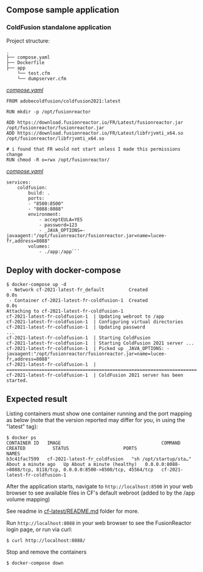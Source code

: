 ## Compose sample application
### ColdFusion standalone application

Project structure:
```
.
├── compose.yaml
├── Dockerfile
├── app
    └── test.cfm
    └── dumpserver.cfm

```

[_compose.yaml_](compose.yaml)
```
FROM adobecoldfusion/coldfusion2021:latest

RUN mkdir -p /opt/fusionreactor

ADD https://download.fusionreactor.io/FR/Latest/fusionreactor.jar /opt/fusionreactor/fusionreactor.jar
ADD https://download.fusionreactor.io/FR/Latest/libfrjvmti_x64.so /opt/fusionreactor/libfrjvmti_x64.so

# i found that FR would not start unless I made this permissions change
RUN chmod -R o=rwx /opt/fusionreactor/
```

[_compose.yaml_](compose.yaml)
```
services:
    coldfusion:
        build: . 
        ports:
        - "8500:8500"
        - "8088:8088"
        environment:
            - acceptEULA=YES
            - password=123
            - _JAVA_OPTIONS=-javaagent:"/opt/fusionreactor/fusionreactor.jar=name=lucee-fr,address=8088"
        volumes:
            - ./app:/app```
```

## Deploy with docker-compose

```
$ docker-compose up -d
 - Network cf-2021-latest-fr_default         Created                                                                0.0s
 - Container cf-2021-latest-fr-coldfusion-1  Created                                                                0.0s
Attaching to cf-2021-latest-fr-coldfusion-1
cf-2021-latest-fr-coldfusion-1  | Updating webroot to /app
cf-2021-latest-fr-coldfusion-1  | Configuring virtual directories
cf-2021-latest-fr-coldfusion-1  | Updating password
...
cf-2021-latest-fr-coldfusion-1  | Starting ColdFusion
cf-2021-latest-fr-coldfusion-1  | Starting ColdFusion 2021 server ...
cf-2021-latest-fr-coldfusion-1  | Picked up _JAVA_OPTIONS: -javaagent:"/opt/fusionreactor/fusionreactor.jar=name=lucee-fr,address=8088"
cf-2021-latest-fr-coldfusion-1  | ======================================================================
cf-2021-latest-fr-coldfusion-1  | ColdFusion 2021 server has been started.
```

## Expected result

Listing containers must show one container running and the port mapping as below (note that the version reported may differ for you, in using the "latest" tag):
```
$ docker ps
CONTAINER ID   IMAGE                                     COMMAND                  CREATED          STATUS                    PORTS                                         NAMES
b3c41fac7599   cf-2021-latest-fr_coldfusion   "sh /opt/startup/sta…"   About a minute ago   Up About a minute (healthy)   0.0.0.0:8088->8088/tcp, 8118/tcp, 0.0.0.0:8500->8500/tcp, 45564/tcp   cf-2021-latest-fr-coldfusion-1
```

After the application starts, navigate to `http://localhost:8500` in your web browser to see available files in CF's default webroot (added to by the /app volume mapping)

See readme in [cf-latest/README.md](../cf-latest/README.md) folder for more.

Run `http://localhost:8088` in your web browser to see the FusionReactor login page, or run via curl:
```
$ curl http://localhost:8088/
```

Stop and remove the containers
```
$ docker-compose down
```
